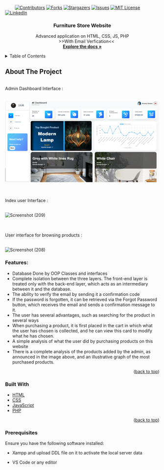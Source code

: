 <!-- PROJECT SHIELDS -->
&nbsp; &nbsp; &nbsp; &nbsp;
[![Contributors][contributors-shield]][contributors-url]
[![Forks][forks-shield]][forks-url]
[![Stargazers][stars-shield]][stars-url]
[![Issues][issues-shield]][issues-url]
[![MIT License][license-shield]][license-url]
[![LinkedIn][linkedin-shield]][linkedin-url]



<!-- PROJECT LOGO -->
<div align="center">
  <h3 align="center">Furniture Store Website</h3>

  <p align="center">
    Advanced application on HTML, CSS, JS, PHP 
    <br/>
    &nbsp; &nbsp; &nbsp; &nbsp;>>With Email Verfication<<
    <br />
    <a href="https://github.com/Arsany-Osama/Furniture-Store-Website/tree/master"><strong>Explore the docs »</strong></a>
  </p>
</div>



<!-- TABLE OF CONTENTS -->
<details>
  <summary>Table of Contents</summary>
  <ol>
    <li>
      <a href="#about-the-project">About The Project</a>
      <ul>
        <li><a href="#built-with">Built With</a></li>
      </ul>
    </li>
    <li>
      <a href="#getting-started">Getting Started</a>
      <ul>
        <li><a href="#prerequisites">Prerequisites</a></li>
      </ul>
    </li>
  </ol>
</details>



<!-- ABOUT THE PROJECT -->

## About The Project
</br>
Admin Dashboard Interface :
</br></br>

![Screenshot (209)](https://github.com/ahmedmohamedbekhit1/Furniture-Store-Website/blob/master/screenshot/4.png)

</br></br>
Index user Interface :
</br></br>

![Screenshot (209)](https://github.com/ahmedmohamedbekhit1/Furniture-Store-Website/blob/master/screenshot/5.png)

</br></br>
User interface for browsing products :
</br></br>

![Screenshot (208)](https://github.com/Arsany-Osama/Furniture-Store-Website/assets/160052013/e21f9382-9fec-40a1-a645-b41ab3302ad6)



### Features:
- Database Done by OOP Classes and interfaces
- Complete isolation between the three layers. The front-end layer is treated only with the back-end layer, which acts as an intermediary between it and the database.
- The ability to verify the email by sending it a confirmation code
- If the password is forgotten, it can be retrieved via the Forgot Password button, which receives the email and sends a confirmation message to it.
- The user has several advantages, such as searching for the product in several ways
- When purchasing a product, it is first placed in the cart in which what the user has chosen is collected, and he can view this card to modify what he has chosen.
- A simple analysis of what the user did by purchasing products on this website
- There is a complete analysis of the products added by the admin, as announced in the image above, and an illustrative graph of the most purchased products.
<p align="right">(<a href="#readme-top">back to top</a>)</p>



### Built With

* [HTML](https://developer.mozilla.org/en-US/docs/Web/HTML)
* [CSS](https://developer.mozilla.org/en-US/docs/Web/CSS)
* [JavaScript](https://developer.mozilla.org/en-US/docs/Web/JavaScript)
* [PHP](https://www.php.net/)


<p align="right">(<a href="#readme-top">back to top</a>)</p>

### Prerequisites

Ensure you have the following software installed:
* Xampp and upload DDL file on it to activate the local server data
* VS Code or any editor

  [contributors-shield]: https://img.shields.io/github/contributors/Arsany-Osama/Furniture-Store-Website.svg?style=for-the-badge
[contributors-url]: https://github.com/Arsany-Osama/Furniture-Store-Website/graphs/contributors
[forks-shield]: https://img.shields.io/github/forks/Arsany-Osama/Furniture-Store-Website.svg?style=for-the-badge
[forks-url]: https://github.com/Arsany-Osama/Furniture-Store-Website/network/members
[stars-shield]: https://img.shields.io/github/stars/Arsany-Osama/Furniture-Store-Website.svg?style=for-the-badge
[stars-url]: https://github.com/Arsany-Osama/Furniture-Store-Website/stargazers
[issues-shield]: https://img.shields.io/github/issues/Arsany-Osama/Furniture-Store-Website.svg?style=for-the-badge
[issues-url]: https://github.com/Arsany-Osama/Furniture-Store-Website/issues
[license-shield]: https://img.shields.io/github/license/Arsany-Osama/Furniture-Store-Website.svg?style=for-the-badge
[license-url]: https://github.com/Arsany-Osama/Furniture-Store-Website/blob/master/LICENSE.txt
[linkedin-shield]: https://img.shields.io/badge/-LinkedIn-black.svg?style=for-the-badge&logo=linkedin&colorB=555
[linkedin-url]: https://linkedin.com/in/arsany-osama-446942264
